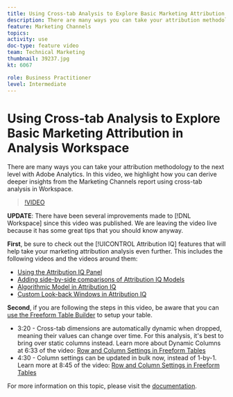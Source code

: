 ```yaml
---
title: Using Cross-tab Analysis to Explore Basic Marketing Attribution in Analysis Workspace
description: There are many ways you can take your attribution methodology to the next level with Adobe Analytics. In this video, we highlight how you can derive deeper insights from the Marketing Channels report using cross-tab analysis in Workspace.
feature: Marketing Channels
topics: 
activity: use
doc-type: feature video
team: Technical Marketing
thumbnail: 39237.jpg
kt: 6067

role: Business Practitioner
level: Intermediate
---
```


# Using Cross-tab Analysis to Explore Basic Marketing Attribution in Analysis Workspace

There are many ways you can take your attribution methodology to the next level with Adobe Analytics. In this video, we highlight how you can derive deeper insights from the Marketing Channels report using cross-tab analysis in Workspace.

>[!VIDEO](https://video.tv.adobe.com/v/39237/?quality=12&learn=on)

**UPDATE**: There have been several improvements made to [!DNL Workspace] since this video was published. We are leaving the video live because it has some great tips that you should know anyway.

**First**, be sure to check out the [!UICONTROL Attribution IQ] features that will help take your marketing attribution analysis even further. This includes the following videos and the videos around them:

* [Using the Attribution IQ Panel](using-the-attribution-iq-panel.md)
* [Adding side-by-side comparisons of Attribution IQ Models](adding-side-by-side-comparisons-of-attribution-iq-models.md)
* [Algorithmic Model in Attribution IQ](algorithmic-model-in-attribution-iq.md)
* [Custom Look-back Windows in Attribution IQ](custom-lookback-windows-in-attribution-iq.md)

**Second**, if you are following the steps in this video, be aware that you can [use the Freeform Table Builder](../building-freeform-tables/using-the-freeform-table-builder-in-analysis-workspace.md) to setup your table.

* 3:20 - Cross-tab dimensions are automatically dynamic when dropped, meaning their values can change over time. For this analysis, it's best to bring over static columns instead. Learn more about Dynamic Columns at 6:33 of the video: [Row and Column Settings in Freeform Tables](../building-freeform-tables/row-and-column-settings-in-freeform-tables.md)
* 4:30 - Column settings can be updated in bulk now, instead of 1-by-1. Learn more at 8:45 of the video: [Row and Column Settings in Freeform Tables](../building-freeform-tables/row-and-column-settings-in-freeform-tables.md)
 

For more information on this topic, please visit the [documentation](https://docs.adobe.com/content/help/en/analytics/analyze/analysis-workspace/attribution/models.html).
